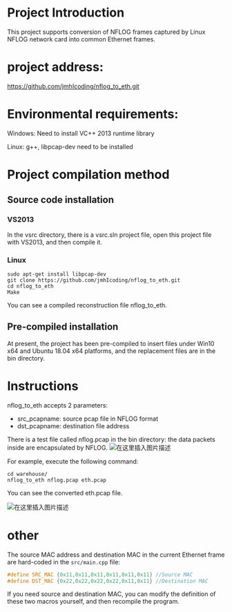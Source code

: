# Project Introduction
This project supports conversion of NFLOG frames captured by Linux NFLOG network card into common Ethernet frames.
# project address:
https://github.com/jmhIcoding/nflog_to_eth.git

# Environmental requirements:

Windows: Need to install VC++ 2013 runtime library

Linux: g++, libpcap-dev need to be installed

# Project compilation method

## Source code installation
### VS2013

 In the vsrc directory, there is a vsrc.sln project file, open this project file with VS2013, and then compile it.

### Linux

```shell
sudo apt-get install libpcap-dev
git clone https://github.com/jmhIcoding/nflog_to_eth.git
cd nflog_to_eth
Make
```

You can see a compiled reconstruction file nflog_to_eth.

## Pre-compiled installation
At present, the project has been pre-compiled to insert files under Win10 x64 and Ubuntu 18.04 x64 platforms, and the replacement files are in the bin directory.

# Instructions

nflog_to_eth accepts 2 parameters:

- src_pcapname: source pcap file in NFLOG format
- dst_pcapname: destination file address


There is a test file called nflog.pcap in the bin directory: the data packets inside are encapsulated by NFLOG.
![在这里插入图片描述](https://img-blog.csdnimg.cn/20201030181404791.png?x-oss-process=image/watermark,type_ZmFuZ3poZW5naGVpdGk,shadow_10,text_aHR0cHM6Ly9ibG9nLmNzZG4ubmV0L2ptaDE5OTY=,size_16,color_FFFFFF,t_70#pic_center)

For example, execute the following command:

```shell
cd warehouse/
nflog_to_eth nflog.pcap eth.pcap
```

You can see the converted eth.pcap file.

![在这里插入图片描述](https://img-blog.csdnimg.cn/20201030181535159.png?x-oss-process=image/watermark,type_ZmFuZ3poZW5naGVpdGk,shadow_10,text_aHR0cHM6Ly9ibG9nLmNzZG4ubmV0L2ptaDE5OTY=,size_16,color_FFFFFF,t_70#pic_center)


# other
The source MAC address and destination MAC in the current Ethernet frame are hard-coded in the `src/main.cpp` file:

```cpp
#define SRC_MAC {0x11,0x11,0x11,0x11,0x11,0x11} //Source MAC
#define DST_MAC {0x22,0x22,0x22,0x22,0x11,0x11} //Destination MAC
```

If you need source and destination MAC, you can modify the definition of these two macros yourself, and then recompile the program.
